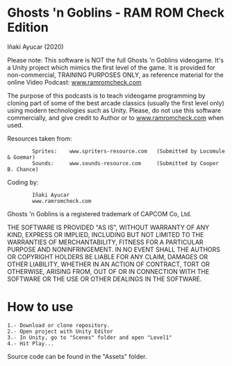 # Ghosts 'n Goblins - RAM ROM Check Edition
Iñaki Ayucar (2020)

Please note: This software is NOT the full Ghosts 'n Goblins videogame. It's a Unity project which mimics the first level of the game. It is provided for non-commercial, TRAINING PURPOSES ONLY, as reference material for the online Video Podcast: www.ramromcheck.com 

The purpose of this podcasts is to teach videogame programming by cloning part of some of the best arcade classics (usually the first level only) using modern technologies 
such as Unity. Please, do not use this software commercially, and give credit to Author or to www.ramromcheck.com when used. 

Resources taken from:
			
			Sprites:	www.spriters-resource.com	(Submitted by Locomule & Goemar)
			Sounds:		www.sounds-resource.com		(Submitted by Cooper B. Chance)


Coding by: 

			Iñaki Ayucar
			www.ramromcheck.com

Ghosts 'n Goblins is a registered trademark of CAPCOM Co, Ltd.

THE SOFTWARE IS PROVIDED "AS IS", WITHOUT WARRANTY OF ANY KIND, EXPRESS OR IMPLIED, INCLUDING BUT NOT LIMITED TO THE WARRANTIES OF MERCHANTABILITY, 
FITNESS FOR A PARTICULAR PURPOSE AND NONINFRINGEMENT. IN NO EVENT SHALL THE AUTHORS OR COPYRIGHT HOLDERS BE LIABLE FOR ANY CLAIM, DAMAGES OR OTHER LIABILITY, 
WHETHER IN AN ACTION OF CONTRACT, TORT OR OTHERWISE, ARISING FROM, OUT OF OR IN CONNECTION WITH THE SOFTWARE OR THE USE OR OTHER DEALINGS IN THE SOFTWARE.

# How to use

	1.- Download or clone repository.
	2.- Open project with Unity Editor
	3.- In Unity, go to "Scenes" folder and open "Level1"
	4.- Hit Play... 
	
Source code can be found in the "Assets" folder.
